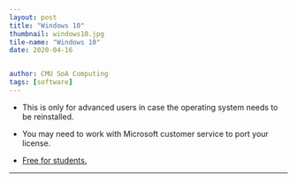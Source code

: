 ```yaml
---
layout: post
title: "Windows 10"
thumbnail: windows10.jpg
tile-name: "Windows 10"
date: 2020-04-16


author: CMU SoA Computing
tags: [software]
---
```


- This is only for advanced users in case the operating system needs to be reinstalled.

- You may need to work with Microsoft customer service to port your license.

- [Free for students.](https://www.cmu.edu/computing/software/all/operating-systems/windows.html)


---